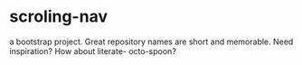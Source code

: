 # scroling-nav
a bootstrap project. Great repository names are short and memorable. Need inspiration? How about literate- octo-spoon?
